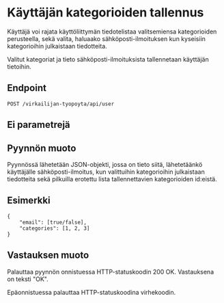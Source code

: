 # Käyttäjän kategorioiden tallennus

Käyttäjä voi rajata käyttöliittymän tiedotelistaa valitsemiensa kategorioiden perusteella, 
sekä valita, haluaako sähköposti-ilmoituksen kun kyseisiin kategorioihin julkaistaan tiedotteita.

Valitut kategoriat ja tieto sähköposti-ilmoituksista tallennetaan käyttäjän tietoihin.

## Endpoint

`POST /virkailijan-tyopoyta/api/user`

## Ei parametrejä

## Pyynnön muoto

Pyynnössä lähetetään JSON-objekti, jossa on tieto siitä, lähetetäänkö käyttäjälle 
sähköposti-ilmoitus, kun valittuihin kategorioihin julkaistaan tiedotteita sekä 
pilkuilla erotettu lista tallennettavien kategorioiden id:eistä.

## Esimerkki

```
{
    "email": [true/false],
    "categories": [1, 2, 3]
}
```

## Vastauksen muoto

Palauttaa pyynnön onnistuessa HTTP-statuskoodin 200 OK. Vastauksena on teksti "OK".

Epäonnistuessa palauttaa HTTP-statuskoodina virhekoodin.
